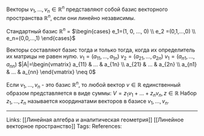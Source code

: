 Векторы $v_1, ..., v_n \in \mathbb{R}^{n}$ представляют собой базис векторного пространства $\mathbb{R}^{n}$, если они линейно независимы. 

Стандартный базис $\mathbb{R}^{n}$ = $\begin{cases} e_1=(1, 0, ..., 0) \\ e_2 =(0,1,...,0) \\ e_n=(0,0,...,1) \end{cases}$

Векторы составляют базис тогда и только тогда, когда их определитель их матрицы не равен нулю. 
$v_1=(a_{11},...,a_{1n})$
$v_2=(a_{21},...,a_{2n})$
$v_1=(a_{n1},...,a_{nn})$
$|A|=\begin{vmatrix} a_{11} & ... & a_{1n} \\ a_{21} & ... & a_{2n} \\ a_{n1} & ... & a_{nn} \end{vmatrix} \neq 0$

Если $v_1, ..., v_n$ - это базис $\mathbb{R}^{n}$, то любой вектор $v \in \mathbb{R}$ единственный образом представляется в виде суммы:
$V=z_1v_1+...+z_nv_n, z \in \mathbb{R}$
Набор $z_1, ..., z_n$ называется координатами векторов в базисе $v_1, ..., v_n$. 

___
Links: [[Линейная алгебра и аналитическая геометрия]] [[Линейное векторное пространство]]
Tags:
References: